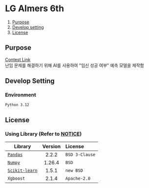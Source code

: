 # LG AImers 6th
1. [Purpose](#purpose)
2. [Develop setting](#develop-environment)
3. [License](#license)

## Purpose
[Contest Link](https://dacon.io/competitions/official/236452/overview/description) <br>
난임 문제를 해결하기 위해 AI를 사용하여 "임신 성공 여부" 예측 모델을 제작함


## Develop Setting

### Environment
`Python 3.12`

## License

### Using Library (Refer to [NOTICE](./NOTICE))

| Library | Version | License | 
|---|:---:|:---|
| [`Pandas`](https://pandas.pydata.org) | 2.2.2 | `BSD 3-Clause` |
| [`Numpy`](https://numpy.org) | 1.26.4 | `BSD` |
| [`Scikit-learn`](https://scikit-learn.org) | 1.5.1 | `new BSD` |
| `Xgboost` | 2.1.4 | `Apache-2.0` |
